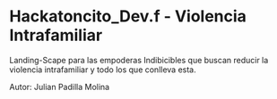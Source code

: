 # Hackatoncito_Dev.f - Violencia Intrafamiliar

Landing-Scape para las empoderas Indibicibles que buscan reducir la violencia intrafamiliar y todo los que conlleva esta.

Autor: Julian Padilla Molina
